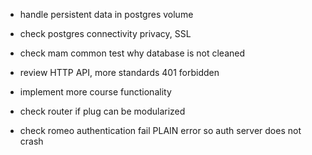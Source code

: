 
- handle persistent data in postgres volume
- check postgres connectivity privacy, SSL
- check mam common test why database is not cleaned

- review HTTP API, more standards 401 forbidden
- implement more course functionality
- check router if plug can be modularized
- check romeo authentication fail PLAIN error so auth server does not crash
